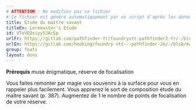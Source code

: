 ```yaml
---
# ATTENTION : Ne modifiez pas ce fichier
# Ce fichier est généré automatiquement par un script d'après les données du module Foundry VTT officiel et de sa traduction
title: Étude du maître savant
titleEn: Loremaster's Etude
id: VToVEOxiyy53AcEp
urlFr: https://gitlab.com/pathfinder-fr/foundryvtt-pathfinder2-fr/-/blob/master/data/feats/VToVEOxiyy53AcEp.htm
urlEn: https://gitlab.com/hooking/foundry-vtt---pathfinder-2e/-/blob/master/packs/data/feats.db/loremaster-s-etude.json
group: feats
layout: dons
---
```

**Prérequis** muse énigmatique, réserve de focalisation

Vous faites remonter par magie vos souvenirs à la surface pour vous en rappeler plus facilement. Vous apprenez le sort de composition étude du maître savant (p. 387). Augmentez de 1 le nombre de points de focalisation de votre réserve.


